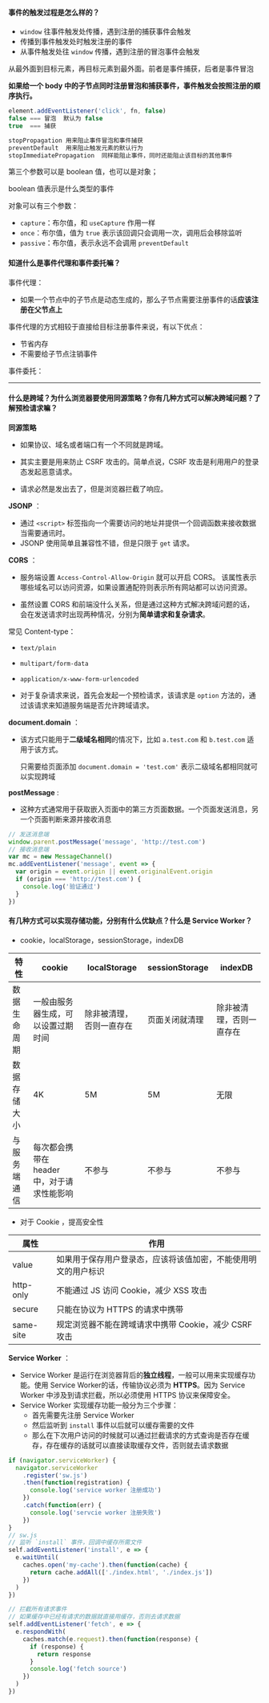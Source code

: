 

#### 事件的触发过程是怎么样的？

- `window` 往事件触发处传播，遇到注册的捕获事件会触发
- 传播到事件触发处时触发注册的事件
- 从事件触发处往 `window` 传播，遇到注册的冒泡事件会触发

从最外面到目标元素，再目标元素到最外面。前者是事件捕获，后者是事件冒泡

**如果给一个 body 中的子节点同时注册冒泡和捕获事件，事件触发会按照注册的顺序执行。** 

```js
element.addEventListener('click', fn, false)
false === 冒泡  默认为 false
true  === 捕获

stopPropagation 用来阻止事件冒泡和事件捕获
preventDefault  用来阻止触发元素的默认行为
stopImmediatePropagation  同样能阻止事件，同时还能阻止该目标的其他事件
```

第三个参数可以是 boolean 值，也可以是对象；

boolean 值表示是什么类型的事件

对象可以有三个参数：

- `capture`：布尔值，和 `useCapture` 作用一样
- `once`：布尔值，值为 `true` 表示该回调只会调用一次，调用后会移除监听
- `passive`：布尔值，表示永远不会调用 `preventDefault`



#### 知道什么是事件代理和事件委托嘛？

事件代理：

- 如果一个节点中的子节点是动态生成的，那么子节点需要注册事件的话**应该注册在父节点上**

事件代理的方式相较于直接给目标注册事件来说，有以下优点：

- 节省内存
- 不需要给子节点注销事件

事件委托：



---

#### 什么是跨域？为什么浏览器要使用同源策略？你有几种方式可以解决跨域问题？了解预检请求嘛？

**同源策略**

- 如果协议、域名或者端口有一个不同就是跨域。

- 其实主要是用来防止 CSRF 攻击的。简单点说，CSRF 攻击是利用用户的登录态发起恶意请求。

- 请求必然是发出去了，但是浏览器拦截了响应。



**JSONP** ：

- 通过 `<script>` 标签指向一个需要访问的地址并提供一个回调函数来接收数据当需要通讯时。
- JSONP 使用简单且兼容性不错，但是只限于 `get` 请求。



**CORS** ：

- 服务端设置 `Access-Control-Allow-Origin` 就可以开启 CORS。 该属性表示哪些域名可以访问资源，如果设置通配符则表示所有网站都可以访问资源。

- 虽然设置 CORS 和前端没什么关系，但是通过这种方式解决跨域问题的话，会在发送请求时出现两种情况，分别为**简单请求和复杂请求**。



常见 Content-type：

- `text/plain`
- `multipart/form-data`
- `application/x-www-form-urlencoded` 



- 对于复杂请求来说，首先会发起一个预检请求，该请求是 `option` 方法的，通过该请求来知道服务端是否允许跨域请求。



**document.domain** ：

- 该方式只能用于**二级域名相同**的情况下，比如 `a.test.com` 和 `b.test.com` 适用于该方式。

  只需要给页面添加 `document.domain = 'test.com'` 表示二级域名都相同就可以实现跨域



**postMessage** :

- 这种方式通常用于获取嵌入页面中的第三方页面数据。一个页面发送消息，另一个页面判断来源并接收消息

```js
// 发送消息端
window.parent.postMessage('message', 'http://test.com')
// 接收消息端
var mc = new MessageChannel()
mc.addEventListener('message', event => {
  var origin = event.origin || event.originalEvent.origin
  if (origin === 'http://test.com') {
    console.log('验证通过')
  }
})
```



#### 有几种方式可以实现存储功能，分别有什么优缺点？什么是 Service Worker？

- cookie，localStorage，sessionStorage，indexDB

| 特性         | cookie                                     | localStorage             | sessionStorage | indexDB                  |
| ------------ | ------------------------------------------ | ------------------------ | -------------- | ------------------------ |
| 数据生命周期 | 一般由服务器生成，可以设置过期时间         | 除非被清理，否则一直存在 | 页面关闭就清理 | 除非被清理，否则一直存在 |
| 数据存储大小 | 4K                                         | 5M                       | 5M             | 无限                     |
| 与服务端通信 | 每次都会携带在 header 中，对于请求性能影响 | 不参与                   | 不参与         | 不参与                   |

- 对于 Cookie ，提高安全性

| 属性      | 作用                                                         |
| --------- | ------------------------------------------------------------ |
| value     | 如果用于保存用户登录态，应该将该值加密，不能使用明文的用户标识 |
| http-only | 不能通过 JS 访问 Cookie，减少 XSS 攻击                       |
| secure    | 只能在协议为 HTTPS 的请求中携带                              |
| same-site | 规定浏览器不能在跨域请求中携带 Cookie，减少 CSRF 攻击        |



**Service Worker** ：

- Service Worker 是运行在浏览器背后的**独立线程**，一般可以用来实现缓存功能。使用 Service Worker的话，传输协议必须为 **HTTPS**。因为 Service Worker 中涉及到请求拦截，所以必须使用 HTTPS 协议来保障安全。
- Service Worker 实现缓存功能一般分为三个步骤：
  - 首先需要先注册 Service Worker
  - 然后监听到 `install` 事件以后就可以缓存需要的文件
  - 那么在下次用户访问的时候就可以通过拦截请求的方式查询是否存在缓存，存在缓存的话就可以直接读取缓存文件，否则就去请求数据



```js
if (navigator.serviceWorker) {
  navigator.serviceWorker
    .register('sw.js')
    .then(function(registration) {
      console.log('service worker 注册成功')
    })
    .catch(function(err) {
      console.log('servcie worker 注册失败')
    })
}
// sw.js
// 监听 `install` 事件，回调中缓存所需文件
self.addEventListener('install', e => {
  e.waitUntil(
    caches.open('my-cache').then(function(cache) {
      return cache.addAll(['./index.html', './index.js'])
    })
  )
})

// 拦截所有请求事件
// 如果缓存中已经有请求的数据就直接用缓存，否则去请求数据
self.addEventListener('fetch', e => {
  e.respondWith(
    caches.match(e.request).then(function(response) {
      if (response) {
        return response
      }
      console.log('fetch source')
    })
  )
})
```